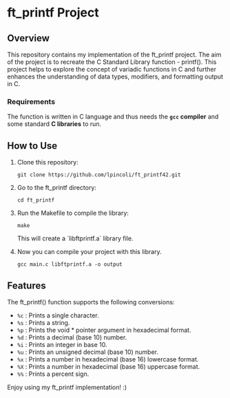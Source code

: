<h1>ft_printf Project</h1>

<h2>Overview</h2>

<p>This repository contains my implementation of the ft_printf project. The aim of the project is to recreate the C Standard Library function - printf(). This project helps to explore the concept of variadic functions in C and further enhances the understanding of data types, modifiers, and formatting output in C.</p>


### Requirements

The function is written in C language and thus needs the **`gcc` compiler** and some standard **C libraries** to run.

<h2>How to Use</h2>

<ol>
  <li>Clone this repository:</li>
  <pre><code>git clone https://github.com/lpincoli/ft_printf42.git</code></pre>

  <li>Go to the ft_printf directory:</li>
  <pre><code>cd ft_printf</code></pre>

  <li>Run the Makefile to compile the library:</li>
  <pre><code>make</code></pre>

  <p>This will create a `libftprintf.a` library file.</p>

  <li>Now you can compile your project with this library.</li>
  <pre><code>gcc main.c libftprintf.a -o output</code></pre>
</ol>

<h2>Features</h2>

<p>The ft_printf() function supports the following conversions:</p>

<ul>
  <li><code>%c</code> : Prints a single character.</li>
  <li><code>%s</code> : Prints a string.</li>
  <li><code>%p</code> : Prints the void * pointer argument in hexadecimal format.</li>
  <li><code>%d</code> : Prints a decimal (base 10) number.</li>
  <li><code>%i</code> : Prints an integer in base 10.</li>
  <li><code>%u</code> : Prints an unsigned decimal (base 10) number.</li>
  <li><code>%x</code> : Prints a number in hexadecimal (base 16) lowercase format.</li>
  <li><code>%X</code> : Prints a number in hexadecimal (base 16) uppercase format.</li>
  <li><code>%%</code> : Prints a percent sign.</li>
</ul>

<p>Enjoy using my ft_printf implementation! :)</p>
